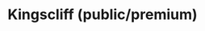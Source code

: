 ---
layout: child_layout/surfcams_live
title: Kingscliff (public/premium)
permalink: /surfcams/kingscliff/public-premium/
user_type: public
premium: true

live_path: /surfcams/kingscliff/public-premium/
live_stream:
live_stream_image:
live_stream_playlist:

replays_path:
replays_surfcam_id:

theme: theme-public
---